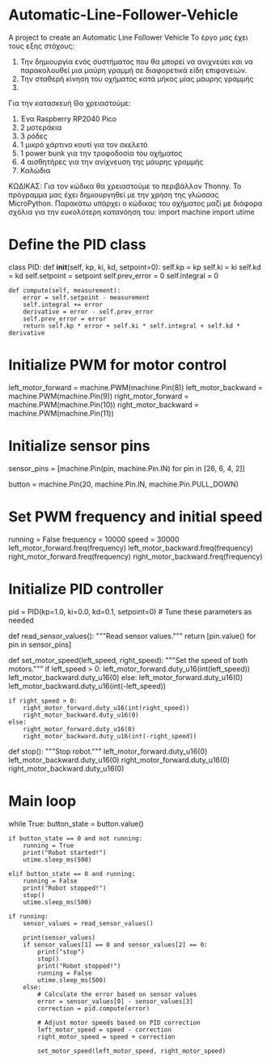 # Automatic-Line-Follower-Vehicle
A project to create an Automatic Line Follower Vehicle
Το έργο μας έχει τους εξης στόχους:
1) Την δημιουργία ενός συστήματος που θα μπορεί να ανιχνεύει και να παρακολουθεί μια μαύρη γραμμή σε διαφορετικά είδη επιφανειών.
2) Την σταθερή κίνηση του οχήματος κατά μήκος μίας μάυρης γραμμής
3) 

Για την κατασκευή Θα χρειαστούμε:
1) Ένα Raspberry RP2040 Pico
2) 2 μοτεράκια
3) 3 ρόδες
4) 1 μικρό χάρτινο κουτί για τον σκελετό
5) 1 power bunk για την τροφοδοσία του οχήματος
6) 4 αισθητήρες για την ανίχνευση της μάυρης γραμμής
7) Καλώδια

ΚΩΔΙΚΑΣ:
Για τον κώδικα θα χρειαστούμε το περιβάλλον Thonny.
Το πρόγραμμα μας έχει δημιουργηθεί με την χρήση της γλώσσας MicroPython.
Παρακάτω υπάρχει ο κώδικας του οχήματος μαζί με διάφορα σχόλια για την ευκολότερη κατανόηση του:
import machine
import utime

# Define the PID class
class PID:
    def __init__(self, kp, ki, kd, setpoint=0):
        self.kp = kp
        self.ki = ki
        self.kd = kd
        self.setpoint = setpoint
        self.prev_error = 0
        self.integral = 0

    def compute(self, measurement):
        error = self.setpoint - measurement
        self.integral += error
        derivative = error - self.prev_error
        self.prev_error = error
        return self.kp * error + self.ki * self.integral + self.kd * derivative

# Initialize PWM for motor control
left_motor_forward = machine.PWM(machine.Pin(8))
left_motor_backward = machine.PWM(machine.Pin(9))
right_motor_forward = machine.PWM(machine.Pin(10))
right_motor_backward = machine.PWM(machine.Pin(11))

# Initialize sensor pins
sensor_pins = [machine.Pin(pin, machine.Pin.IN) for pin in [26, 6, 4, 2]]

button = machine.Pin(20, machine.Pin.IN, machine.Pin.PULL_DOWN)

# Set PWM frequency and initial speed
running = False
frequency = 10000
speed = 30000
left_motor_forward.freq(frequency)
left_motor_backward.freq(frequency)
right_motor_forward.freq(frequency)
right_motor_backward.freq(frequency)

# Initialize PID controller
pid = PID(kp=1.0, ki=0.0, kd=0.1, setpoint=0)  # Tune these parameters as needed

def read_sensor_values():
    """Read sensor values."""
    return [pin.value() for pin in sensor_pins]

def set_motor_speed(left_speed, right_speed):
    """Set the speed of both motors."""
    if left_speed > 0:
        left_motor_forward.duty_u16(int(left_speed))
        left_motor_backward.duty_u16(0)
    else:
        left_motor_forward.duty_u16(0)
        left_motor_backward.duty_u16(int(-left_speed))

    if right_speed > 0:
        right_motor_forward.duty_u16(int(right_speed))
        right_motor_backward.duty_u16(0)
    else:
        right_motor_forward.duty_u16(0)
        right_motor_backward.duty_u16(int(-right_speed))

def stop():
    """Stop robot."""
    left_motor_forward.duty_u16(0)
    left_motor_backward.duty_u16(0)
    right_motor_forward.duty_u16(0)
    right_motor_backward.duty_u16(0)

# Main loop
while True:
    button_state = button.value()
    
    if button_state == 0 and not running:
        running = True
        print("Robot started!")
        utime.sleep_ms(500)
    
    elif button_state == 0 and running:
        running = False
        print("Robot stopped!")
        stop()
        utime.sleep_ms(500)

    if running:
        sensor_values = read_sensor_values()
        
        print(sensor_values)
        if sensor_values[1] == 0 and sensor_values[2] == 0:
            print("stop")
            stop()
            print("Robot stopped!")
            running = False
            utime.sleep_ms(500)
        else:
            # Calculate the error based on sensor values
            error = sensor_values[0] - sensor_values[3]
            correction = pid.compute(error)
            
            # Adjust motor speeds based on PID correction
            left_motor_speed = speed - correction
            right_motor_speed = speed + correction
            
            set_motor_speed(left_motor_speed, right_motor_speed)
